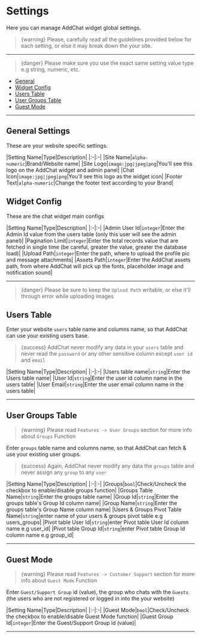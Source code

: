 # Settings

Here you can manage AddChat widget global settings.

> {warning} Please, carefully read all the guidelines provided below for each setting, or else it may break down the your site.

---

> {danger} Please make sure you use the exact same setting value type e.g string, numeric, etc.


- [General](#General)
- [Widget Config](#Widget-Config)
- [Users Table](#Users-Table)
- [User Groups Table](#User-Groups-Table)
- [Guest Mode](#Guest-Mode)

--- 

<a name="General"></a>
## General Settings

These are your website specific settings.


|Setting Name|Type|Description|
|:-|:-|
|Site Name|`alpha-numeric`|Brand/Website name|
|Site Logo|`image:jpg|jpeg|png`|You'll see this logo on the AddChat widget and admin panel|
|Chat Icon|`image:jpg|jpeg|png`|You'll see this logo as the widget icon|
|Footer Text|`alpha-numeric`|Change the footer text according to your Brand|



<a name="Widget-Config"></a>
## Widget Config

These are the chat widget main configs


|Setting Name|Type|Description|
|:-|:-|
|Admin User Id|`integer`|Enter the Admin Id value from the users table (only this user will see the admin panel)|
|Pagination Limit|`integer`|Enter the total records value that are fetched in single time (be careful, greater the value, greater the database load)|
|Upload Path|`integer`|Enter the path, where to upload the profile pic and message attachments|
|Assets Path|`integer`|Enter the AddChat assets path, from where AddChat will pick up the fonts, placeholder image and notification sound|

---

>{danger} Please be sure to keep the `Upload Path` writable, or else it'll through error while uploading images



<a name="Users-Table"></a>
## Users Table

Enter your website `users` table name and columns name, so that AddChat can use your existing users base.

>{success} AddChat never modify any data in your `users` table and never read the `password` or any other sensitive column except `user id` and `email`


|Setting Name|Type|Description|
|:-|:-|
|Users table name|`string`|Enter the Users table name|
|User Id|`string`|Enter the user id column name in the users table|
|User Email|`string`|Enter the user email column name in the users table|

---



<a name="User-Groups-Table"></a>
## User Groups Table

>{warning} Please read `Features -> User Groups` section for more info about `Groups` Function

Enter `groups` table name and columns name, so that AddChat can fetch & use your existing user groups.

>{success} Again, AddChat never modify any data the `groups` table and never assign any `group` to any `user`


|Setting Name|Type|Description|
|:-|:-|
|Groups|`bool`|Check/Uncheck the checkbox to enable/disable groups function|
|Groups Table Name|`string`|Enter the groups table name|
|Group Id|`string`|Enter the groups table's Group Id column name|
|Group Name|`string`|Enter the groups table's Group Name column name|
|Users & Groups Pivot Table Name|`string`|enter name of your users & groups pivot table e.g users_groups|
|Pivot table User Id|`string`|enter Pivot table User Id column name e.g user_id|
|Pivot table Group Id|`string`|enter Pivot table Group Id column name e.g group_id|

---



<a name="Guest-Mode"></a>
## Guest Mode

>{warning} Please read `Features -> Customer Support` section for more info about `Guest Mode` Function

Enter `Guest/Support Group` id (value), the group who chats with the `Guests` (the users who are not registered or logged in into the your website)


|Setting Name|Type|Description|
|:-|:-|
|Guest Mode|`bool`|Check/Uncheck the checkbox to enable/disable Guest Mode function|
|Guest Group Id|`integer`|Enter the Guest/Support Group id (value)|


---



